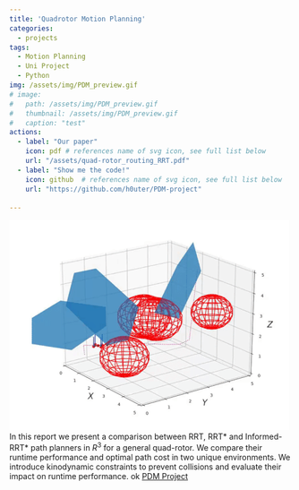 ```yaml
---
title: 'Quadrotor Motion Planning'
categories:
  - projects
tags:
  - Motion Planning
  - Uni Project
  - Python
img: /assets/img/PDM_preview.gif
# image: 
#   path: /assets/img/PDM_preview.gif
#   thumbnail: /assets/img/PDM_preview.gif
#   caption: "test"
actions:
  - label: "Our paper"
    icon: pdf # references name of svg icon, see full list below
    url: "/assets/quad-rotor_routing_RRT.pdf"
  - label: "Show me the code!"
    icon: github  # references name of svg icon, see full list below
    url: "https://github.com/h0uter/PDM-project"

---
```


 ![wow](/assets/img/PDM_preview.gif)
In this report we present a comparison between RRT, RRT* and Informed-RRT* path planners in $R^3$ for a general quad-rotor. We compare their runtime performance and optimal path cost in two unique environments. We introduce kinodynamic constraints to prevent collisions and evaluate their impact on runtime performance. 
ok
[PDM Project](https://github.com/h0uter/PDM-project)

<!-- In short: we built a simulation from the ground up in Python and then implemented RRT and RRT* path planning algorithms to find a path through an obstacle course. Then we simulated a quadrotor to execute this trajectory with a PID controller and chase mode. -->
